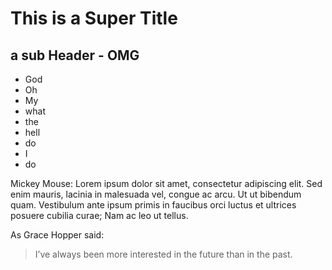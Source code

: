 # This is a Super Title

## a sub Header - OMG

* God
* Oh 
* My
* what
* the
* hell 
* do
* I 
* do

Mickey Mouse: 
Lorem ipsum dolor sit amet, consectetur adipiscing elit. Sed enim mauris, lacinia in malesuada vel, congue ac arcu. Ut ut bibendum quam. Vestibulum ante ipsum primis in faucibus orci luctus et ultrices posuere cubilia curae; Nam ac leo ut tellus.  


As Grace Hopper said:
> I’ve always been more interested
> in the future than in the past.


